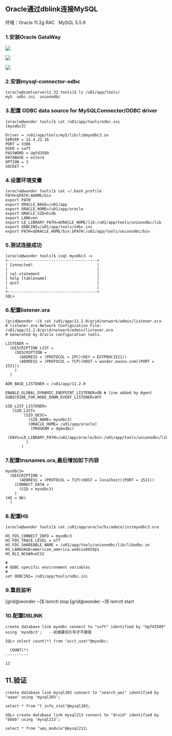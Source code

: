 ## Oracle通过dblink连接MySQL



环境：Oracle 11.2g RAC   MySQL 5.5.9

### 1.安装Oracle GataWay

![](D:\github\blog\oracle\pictures\2018-07-27_143022.png)

![](D:\github\blog\oracle\pictures\2018-07-27_143638.png)

![](D:\github\blog\oracle\pictures\2018-07-27_143949.png)

### 2.安装mysql-connector-odbc
```
[oracle@szmlserver12_32 tools]$ ls /u01/app/tools/
my5  odbc.ini  unionodbc
```
### 3.配置 ODBC data source for MySQLConnector/ODBC driver
```
[oracle@wonder tools]$ cat /u01/app/tools/odbc.ini 
[myodbc3]

Driver = /u01/app/tools/my5/lib/libmyodbc3.so
SERVER = 22.4.22.16
PORT = 3306
USER = soft
PASSWORD = Ugfd3589
DATABASE = estore
OPTION = 3
SOCKET = 
```
### 4.设置环境变量
```
[oracle@wonder tools]$ cat ~/.bash_profile 
PATH=$PATH:$HOME/bin
export PATH
export ORACLE_BASE=/u01/app
export ORACLE_HOME=/u01/app/oracle
export ORACLE_SID=hidb
export LANG=en
export LD_LIBRARY_PATH=$ORACLE_HOME/lib:/u01/app/tools/unionodbc/lib
export ODBCINI=/u01/app/tools/odbc.ini
export PATH=$ORACLE_HOME/bin:$PATH:/u01/app/tools/unionodbc/bin
```
### 5.测试连接成功
```
[oracle@wonder tools]$ isql myodbc3 -v
+---------------------------------------+
| Connected!                            |
|                                       |
| sql-statement                         |
| help [tablename]                      |
| quit                                  |
|                                       |
+---------------------------------------+
SQL> 
```
### 6.配置listener.ora
```
[grid@wonder ~]$ cat /u01/app/11.2.0/grid/network/admin/listener.ora
# listener.ora Network Configuration File: /u01/app/11.2.0/grid/network/admin/listener.ora
# Generated by Oracle configuration tools.

LISTENER =
  (DESCRIPTION_LIST =
    (DESCRIPTION =
      (ADDRESS = (PROTOCOL = IPC)(KEY = EXTPROC1521))
      (ADDRESS = (PROTOCOL = TCP)(HOST = wonder.easou.com)(PORT = 1521))
    )
  )

ADR_BASE_LISTENER = /u01/app/11.2.0

ENABLE_GLOBAL_DYNAMIC_ENDPOINT_LISTENER=ON # line added by Agent
SUBSCRIBE_FOR_NODE_DOWN_EVENT_LISTENER=OFF

SID_LIST_LISTENER=
   (SID_LIST=
        (SID_DESC=
          (SID_NAME= myodbc3)
          (ORACLE_HOME= /u01/app/oracle)
           (PROGRAM = dg4odbc)
           (ENVS=LD_LIBRARY_PATH=/u01/app/oracle/bin:/u01/app/tools/unionodbc/lib:/u01/app/tools/my5/lib)
         )
       )
```
### 7.配置tnsnames.ora,最后增加如下内容
```
myodbc3=
  (DESCRIPTION =
      (ADDRESS = (PROTOCOL = TCP)(HOST = localhost)(PORT = 1521))
    (CONNECT_DATA =
      (SID = myodbc3)
    )
(HS = OK)
  )
```
### 8.配置HS
```
[oracle@wonder tools]$ cat /u01/app/oracle/hs/admin/initmyodbc3.ora 

HS_FDS_CONNECT_INFO = myodbc3
HS_FDS_TRACE_LEVEL = off
HS_FDS_SHAREABLE_NAME = /u01/app/tools/unionodbc/lib/libodbc.so
HS_LANGUAGE=american_america.we8iso8859p1
HS_NLS_NCHAR=UCS2

#
# ODBC specific environment variables
#
set ODBCINI= /u01/app/tools/odbc.ini
```
### 9.重启监听

[grid@wonder ~]$ lsnrctl stop
[grid@wonder ~]$ lsnrctl start

### 10.配置DBLINK
```
create database link myodbc connect to "soft" identified by "Ugfd3589" using 'myodbc3';   --前面要双引号才不报错

SQL> select count(*) from "acct_user"@myodbc;

  COUNT(*)
----------

13
```

## 11.验证
```
create database link mysql203 connect to "search_wei" identified by "aaaa" using 'mysql203';

select * from "t_info_stat"@mysql203;

SQL> create database link mysql213 connect to "droid" identified by "bbbb" using 'mysql213';

select * from "ums_module"@mysql213;
```